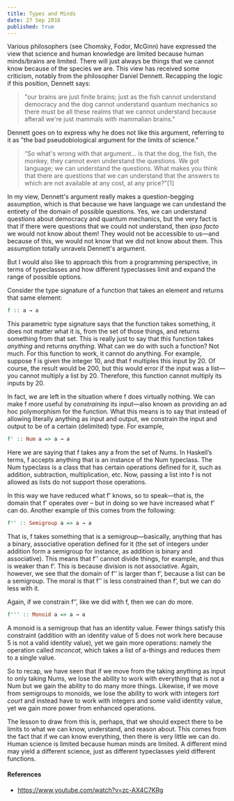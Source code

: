 ```yaml
---
title: Types and Minds
date: 27 Sep 2018
published: true
---
```


<p>Various philosophers (see Chomsky, Fodor, McGinn) have expressed the view that science and human knowledge are limited because human minds/brains are limited. There will just always be things that we cannot know because of the species we are. This view has received some criticism, notably from the philosopher Daniel Dennett. Recapping the logic if this position, Dennett says:</p>

<blockquote><p>"our brains are just finite brains; just as the fish cannot understand democracy and the dog cannot understand quantum mechanics so there must be all these realms that we cannot understand because afterall we're just mammals with mammalian brains."</p></blockquote>

<p>Dennett goes on to express why he does not like this argument, referring to it as "the bad pseudobiological argument for the limits of science."</p>

<blockquote><p>“So what's wrong with that argument... is that the dog, the fish, the monkey, they cannot even understand the questions. We got language; we can understand the questions. What makes you think that there are questions that we can understand that the answers to which are not available at any cost, at any price?"[1]</p></blockquote>

<p>In my view, Dennett's argument really makes a question-begging assumption, which is that because we have language we can undestand the entirety of the domain of possible questions. Yes, we can understand  questions about democracy and quantum mechanics, but the very fact is that if there were questions that we could not understand, then <em>ipso facto</em> we would not know about them! They would not be accessible to us&mdash;and because of this, we would not know that we did not know about them. This assumption totally unravels Dennett's argument.</p>

<p>But I would also like to approach this from a programming perspective, in terms of typeclasses and how different typeclasses limit and expand the range of possible options.</p> 

<p>Consider the type signature of a function that takes an element and returns that same element:</p>

```Haskell
f :: a → a
```

<p>This parametric type signature says that the function takes something, it does not matter what it is, from the set of those things, and returns something from that set. This is really just to say that this function takes <em>anything</em> and returns <em>anything</em>. What can we do with such a function? Not much. For this function to work, it cannot do anything. For example, suppose f is given the integer 10, and that f multiples this input by 20. Of course, the result would be 200, but this would error if the input was a list&mdash;you cannot multiply a list by 20. Therefore, this function cannot multiply its inputs by 20.</p>

<p>In fact, we are left in the situation where f does virtually nothing. We can make f more useful by <em>constraining</em> its input&mdash;also known as providing an ad hoc polymorphism for the function. What this means is to say that instead of allowing literally anything as input and output, we constrain the input and output to be of a certain (delimited) type. For example,</p>

```Haskell
f' :: Num a => a → a
```

<p>Here we are saying that f takes any a from the set of Nums. In Haskell’s terms, f accepts anything that is an instance of the Num typeclass. The Num typeclass is a class that has certain operations defined for it, such as addition, subtraction, multiplication, etc. Now, passing a list into f is not allowed as lists do not support those operations.</p>

<p>In this way we have reduced what f' knows, so to speak&mdash;that is, the domain that f' operates over – but in doing so we have increased what f' can do. Another example of this comes from the following:</p>

```Haskell
f'' :: Semigroup a => a → a
```

<p>That is, f takes something that is a semigroup&mdash;basically, anything that has a binary, associative operation defined for it (the set of integers under addition form a semigroup for instance, as addition is binary and associative). This means that f’’ cannot divide things, for example, and thus is weaker than f’. This is because division is not associative. Again, however, we see that the domain of f’’ is larger than f’, because a list can be a semigroup. The moral is that f’’ is less constrained than f’, but we can do less with it.</p>

<p>Again, if we constrain f’’, like we did with f, then we can do more. </p>

```Haskell
f''' :: Monoid a => a → a
```

<p>A monoid is a semigroup that has an identity value. Fewer things satisfy this constraint (addition with an identity value of 5 does not work here because 5 is not a valid identity value), yet we gain more operations: namely the operation called <em>mconcat</em>, which takes a list of a-things and reduces them to a single value.</p>

<p>So to recap, we have seen that if we move from the taking anything as input to only taking Nums, we lose the ability to work with everything that is not a Num but we gain the ability to do many more things. Likewise, if we move from semigroups to monoids, we lose the ability to work with integers <em>tort court</em> and instead have to work with integers and some valid identity value, yet we gain more power from enhanced operations.</p>

<p>The lesson to draw from this is, perhaps, that we should expect there to be limits to what we can know, understand, and reason about. This comes from the fact that if we can know everything, then there is very little we can do. Human science is limited because human minds are limited. A different mind may yield a different science, just as different typeclasses yield different functions.</p>

#### References
* https://www.youtube.com/watch?v=zc-AX4C7KRg</li>
